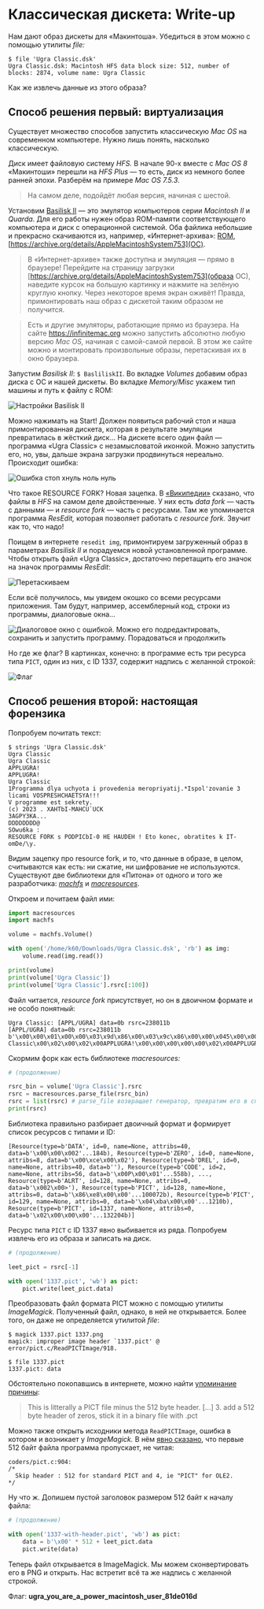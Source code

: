 # Классическая дискета: Write-up

Нам дают образ дискеты для «Макинтоша». Убедиться в этом можно с помощью утилиты *file:*

```
$ file 'Ugra Classic.dsk'
Ugra Classic.dsk: Macintosh HFS data block size: 512, number of blocks: 2874, volume name: Ugra Classic
```

Как же извлечь данные из этого образа?

## Способ решения первый: виртуализация

Существует множество способов запустить классическую *Mac OS* на современном компьютере. Нужно лишь понять, насколько классическую.

Диск имеет файловую систему *HFS.* В начале 90-х вместе с *Mac OS 8* «Макинтоши» перешли на *HFS Plus* — то есть, диск из немного более ранней эпохи. Разберём на примере *Mac OS 7.5.3*.

> На самом деле, подойдёт любая версия, начиная с шестой.

Установим [Basilisk II](https://basilisk.cebix.net/) — это эмулятор компьютеров серии *Macintosh II* и *Quarda*. Для его работы нужен образ ROM-памяти соответствующего компьютера и диск с операционной системой. Оба файлика небольшие и прекрасно скачиваются из, например, «Интернет-архива»: [ROM](https://archive.org/details/mac_rom_archive_-_as_of_8-19-2011), [https://archive.org/details/AppleMacintoshSystem753](ОС).

> В «Интернет-архиве» также доступна и эмуляция — прямо в браузере! Перейдите на страницу загрузки [https://archive.org/details/AppleMacintoshSystem753](образа ОС), наведите курсок на большую картинку и нажмите на зелёную круглую кнопку. Через некоторое время экран оживёт! Правда, примонтировать наш образ с дискетой таким образом не получится.

> Есть и другие эмуляторы, работающие прямо из браузера. На сайте https://infinitemac.org можно запустить абсолютно любую версию *Mac OS,* начиная с самой-самой первой. В этом же сайте можно и монтировать произвольные образы, перетаскивая их в окно браузера.

Запустим *Basilisk II*: `$ BasliliskII`. Во вкладке *Volumes* добавим образ диска с ОС и нашей дискеты. Во вкладке *Memory/Misc* укажем тип машины и путь к файлу с ROM:

![Настройки Basilisk II](./writeup/basilisk-settings.png)

Можно нажимать на Start! Должен появиться рабочий стол и наша примонтированная дискета, которая в результате эмуляции превратилась в жёсткий диск... На дискете всего один файл — программа «Ugra Classic» с незамысловатой иконкой. Можно запустить его, но, увы, дальше экрана загрузки продвинуться нереально. Происходит ошибка:

![Ошибка стоп хнуль ноль нуль](./writeup/ugra.png)

Что такое RESOURCE FORK? Новая зацепка. В [«Википедии»](https://en.wikipedia.org/wiki/Resource_fork) сказано, что файлы в *HFS* на самом деле двойственные. У них есть *data fork* — часть с данными — и *resource fork* — часть с ресурсами. Там же упоминается программа *ResEdit,* которая позволяет работать с *resource fork.* Звучит как то, что надо!

Поищем в интернете `resedit img`, примонтируем загруженный образ в параметрах *Basilisk II* и порадуемся новой установленной программе. Чтобы открыть файл «Ugra Classic», достаточно перетащить его значок на значок программы *ResEdit*:

![Перетаскиваем](./writeup/drag-n-drop.png)

Если всё получилось, мы увидем окошко со всеми ресурсами приложения. Там будут, например, ассемблерный код, строки из программы, диалоговые окна...

![Диалоговое окно с ошибкой. Можно его подредактировать, сохранить и запустить программу. Порадоваться и продолжить](./writeup/alert.png)

Но где же флаг? В картинках, конечно: в программе есть три ресурса типа `PICT`, один из них, с ID 1337, содержит надпись с желанной строкой:

![Флаг](./writeup/flag.png)


## Способ решения второй: настоящая форензика

Попробуем почитать текст:

```
$ strings 'Ugra Classic.dsk'
Ugra Classic
Ugra Classic
APPLUGRA!
APPLUGRA!
Ugra Classic
1Programma dlya uchyota i provedenia meropriyatij.*Ispol'zovanie 3 licami VOSPRESHCHAETSYA!!!
V programme est sekrety.
(c) 2023 . XAHTbI-MAHCU`UCK
3AGPY3KA...
DDDDDDDD@
SOwu6ka :
RESOURCE FORK s PODPICbI-0 HE HAUDEH ! Eto konec, obratites k IT-omDe/\y.
```

Видим зацепку про resource fork, и то, что данные в образе, в целом, считываются как есть: ни сжатие, ни шифрование не используются. Существуют две библиотеки для «Питона» от одного и того же разработчика: *[machfs](https://github.com/elliotnunn/machfs)* и *[macresources](https://github.com/elliotnunn/macresources)*.

Откроем и почитаем файл ими:
```python
import macresources
import machfs

volume = machfs.Volume()

with open('/home/k60/Downloads/Ugra Classic.dsk', 'rb') as img:
    volume.read(img.read())

print(volume)
print(volume['Ugra Classic'])
print(volume['Ugra Classic'].rsrc[:100])
```

Файл читается, *resource fork* присутствует, но он в двоичном формате и не особо понятный:
```
Ugra Classic: [APPL/UGRA] data=0b rsrc=238011b
[APPL/UGRA] data=0b rsrc=238011b
b'\x00\x00\x01\x00\x00\x03\x9d\x86\x00\x03\x9c\x86\x00\x00\x045\x00\x00\x00\x00\x00\x00\x00\x00\x00\x00\x00\x00\x00\x00\x00\x00\x00\x00\x00\x00\x00\x00\x00\x00\x00\x00\x00\x00\x00\x00\x00\x00\x0cUgra Classic\x00\x02\x00\x02\x00APPLUGRA!\x00\x00\x00\x00\x00\x02\x00APPLUGRA!\x00\x00\x00\x00\x00\x00\x00\x00\x00'
```

Скормим форк как есть библиотеке *macresources:*

```python
# (продолжение)

rsrc_bin = volume['Ugra Classic'].rsrc
rsrc = macresources.parse_file(rsrc_bin)
rsrc = list(rsrc) # parse_file возвращает генератор, превратим его в список
print(rsrc)
```

Библиотека правильно разбирает двоичный формат и формирует список ресурсов с типами и ID:
```
[Resource(type=b'DATA', id=0, name=None, attribs=40, data=b'\x00\x00\x002'...184b), Resource(type=b'ZERO', id=0, name=None, attribs=8, data=b'\x00\xce\x00\x02'), Resource(type=b'DREL', id=0, name=None, attribs=40, data=b''), Resource(type=b'CODE', id=2, name=None, attribs=56, data=b'\x00P\x00\x01'...558b), ..., Resource(type=b'ALRT', id=128, name=None, attribs=0, data=b'\x002\x00>'), Resource(type=b'PICT', id=128, name=None, attribs=0, data=b'\x86\xe8\x00\x00'...100072b), Resource(type=b'PICT', id=129, name=None, attribs=0, data=b'\x04\xba\x00\x00'...1210b), Resource(type=b'PICT', id=1337, name=None, attribs=0, data=b'\x02\x00\x00\x00'...132204b)]
```

Ресурс типа `PICT` с ID 1337 явно выбивается из ряда. Попробуем извлечь его из образа и записать на диск.
```python
# (продолжение)

leet_pict = rsrc[-1]

with open('1337.pict', 'wb') as pict:
    pict.write(leet_pict.data)
```

Преобразовать файл формата PICT можно с помощью утилиты *ImageMagick.* Полученный файл, однако, в ней не открывается. Более того, он даже не определяется утилитой *file*:

```
$ magick 1337.pict 1337.png
magick: improper image header `1337.pict' @ error/pict.c/ReadPICTImage/918.

$ file 1337.pict
1337.pict: data
```

Обстоятельно покопавшись в интернете, можно найти [упоминание причины](https://github.com/labbott/pictparser):

> This is litterally a PICT file minus the 512 byte header.
> [...]
> 3. add a 512 byte header of zeros, stick it in a binary file with .pct

Можно также открыть исходники метода `ReadPICTImage`, ошибка в котором и возникает у *ImageMagick.* В нём [явно сказано](https://github.com/ImageMagick/ImageMagick/blob/393c95ed0f1d7c5320f60d51785143f02b20825b/coders/pict.c#L905), что первые 512 байт файла программа пропускает, не читая:

```
coders/pict.c:904:
/*
  Skip header : 512 for standard PICT and 4, ie "PICT" for OLE2.
*/
```

Ну что ж. Допишем пустой заголовок размером 512 байт к началу файла:
```python
# (продолжение)

with open('1337-with-header.pict', 'wb') as pict:
    data = b'\x00' * 512 + leet_pict.data
    pict.write(data)
```

Теперь файл открывается в ImageMagick. Мы можем сконвертировать его в PNG и открыть. Нас встретит всё та же надпись с желанной строкой.

Флаг: **ugra_you_are_a_power_macintosh_user_81de016d**
